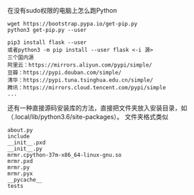 在没有sudo权限的电脑上怎么跑Python

```
wget https://bootstrap.pypa.io/get-pip.py
python3 get-pip.py --user

pip3 install flask --user
或者python3 -m pip install --user flask <-i 源>
三个国内源
阿里云：https://mirrors.aliyun.com/pypi/simple/
豆瓣：https://pypi.douban.com/simple/
清华：https://pypi.tuna.tsinghua.edu.cn/simple/
腾讯：https://mirrors.cloud.tencent.com/pypi/simple
...
```


还有一种直接源码安装库的方法，直接把文件夹放入安装目录，如（.local/lib/python3.6/site-packages）。
文件夹格式类似
```
about.py
include
__init__.pxd
__init__.py
mrmr.cpython-37m-x86_64-linux-gnu.so
mrmr.pxd
mrmr.py
mrmr.pyx
__pycache__
tests
```